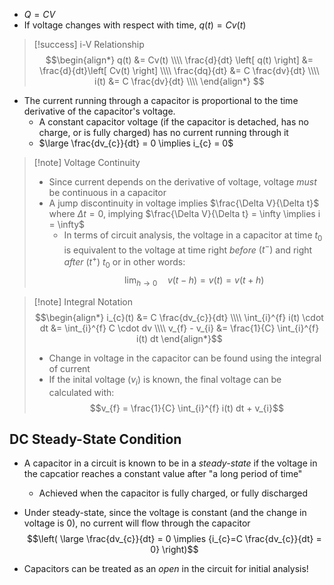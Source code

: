 - $Q = CV$
- If voltage changes with respect with time, $q(t) = Cv(t)$
> [!success] i-V Relationship
> $$\begin{align*}
q(t) &= Cv(t) \\\\
\frac{d}{dt} \left[ q(t) \right] &= \frac{d}{dt}\left[ Cv(t) \right] \\\\
\frac{dq}{dt} &= C \frac{dv}{dt} \\\\
i(t) &= C \frac{dv}{dt} \\\\
\end{align*}
$$

- The current running through a capacitor is proportional to the time derivative of the capacitor's voltage.
	- A constant capacitor voltage (if the capacitor is detached, has no charge, or is fully charged) has no current running through it
	- $\large \frac{dv_{c}}{dt} = 0 \implies i_{c} = 0$

> [!note] Voltage Continuity
> - Since current depends on the derivative of voltage, voltage *must* be continuous in a capacitor
> - A jump discontinuity in voltage implies $\frac{\Delta V}{\Delta t}$ where $\Delta t = 0$, implying $\frac{\Delta V}{\Delta t} = \infty \implies i = \infty$
>   - In terms of circuit analysis, the voltage in a capacitor at time $t_{0}$ is equivalent to the voltage at time right *before* $(t^{-})$ and right *after* $(t^{+})$ $t_{0}$ or in other words:
> $$\lim_{h \rightarrow 0} \quad v(t - h) = v(t) = v(t + h)$$

> [!note] Integral Notation
> $$\begin{align*}
i_{c}(t) &= C \frac{dv_{c}}{dt} \\\\
\int_{i}^{f} i(t) \cdot dt &= \int_{i}^{f} C \cdot dv \\\\
v_{f} - v_{i} &= \frac{1}{C} \int_{i}^{f} i(t) dt
\end{align*}$$
> - Change in voltage in the capacitor can be found using the integral of current
> - If the inital voltage $(v_{i})$ is known, the final voltage can be calculated with:
>   $$v_{f} = \frac{1}{C} \int_{i}^{f} i(t) dt  + v_{i}$$

## DC Steady-State Condition
- A capacitor in a circuit is known to be in a *steady-state* if the voltage in the capcatior reaches a constant value after "a long period of time"

	- Achieved when the capacitor is fully charged, or fully discharged

- Under steady-state, since the voltage is constant (and the change in voltage is 0), no current will flow through the capacitor $$\left( \large \frac{dv_{c}}{dt} = 0 \implies {i_{c}=C \frac{dv_{c}}{dt} = 0} \right)$$
- Capacitors can be treated as an *open* in the circuit for initial analysis! 